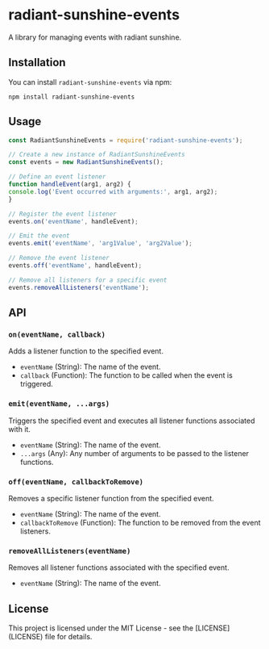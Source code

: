 # radiant-sunshine-events

A library for managing events with radiant sunshine.

## Installation

You can install `radiant-sunshine-events` via npm:

```
npm install radiant-sunshine-events
```

## Usage

```javascript
const RadiantSunshineEvents = require('radiant-sunshine-events');

// Create a new instance of RadiantSunshineEvents
const events = new RadiantSunshineEvents();

// Define an event listener
function handleEvent(arg1, arg2) {
console.log('Event occurred with arguments:', arg1, arg2);
}

// Register the event listener
events.on('eventName', handleEvent);

// Emit the event
events.emit('eventName', 'arg1Value', 'arg2Value');

// Remove the event listener
events.off('eventName', handleEvent);

// Remove all listeners for a specific event
events.removeAllListeners('eventName');
```

## API

### `on(eventName, callback)`

Adds a listener function to the specified event.

- `eventName` (String): The name of the event.
- `callback` (Function): The function to be called when the event is triggered.

### `emit(eventName, ...args)`

Triggers the specified event and executes all listener functions associated with it.

- `eventName` (String): The name of the event.
- `...args` (Any): Any number of arguments to be passed to the listener functions.

### `off(eventName, callbackToRemove)`

Removes a specific listener function from the specified event.

- `eventName` (String): The name of the event.
- `callbackToRemove` (Function): The function to be removed from the event listeners.

### `removeAllListeners(eventName)`

Removes all listener functions associated with the specified event.

- `eventName` (String): The name of the event.

## License

This project is licensed under the MIT License - see the \[LICENSE\](LICENSE) file for details.

